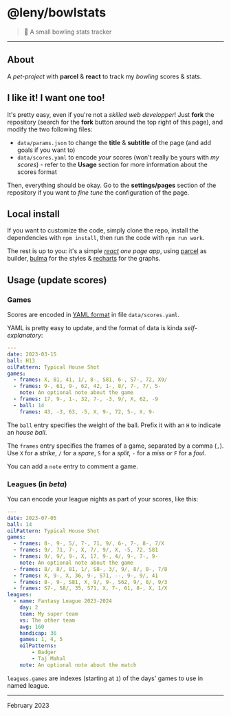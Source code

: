 # @leny/bowlstats

> 🎳 A small bowling stats tracker

* * *

## About

A *pet-project* with **parcel** & **react** to track my _bowling_ scores & stats.

## I like it! I want one too!

It's pretty easy, even if you're not a _skilled web developper_!
Just **fork** the repository (search for the **fork** button around the top right of this page), and modify the two following files:

- `data/params.json` to change the **title** & **subtitle** of the page (and add goals if you want to)
- `data/scores.yaml` to encode _your_ scores (won't really be yours with _my scores_) - refer to the **Usage** section for more information about the scores format

Then, everything should be okay.
Go to the **settings/pages** section of the repository if you want to *fine tune* the configuration of the page.

## Local install

If you want to customize the code, simply clone the repo, install the dependencies with `npm install`, then run the code with `npm run work`.

The rest is up to you: it's a simple _[react](https://react.dev/) one page app_, using [parcel](https://parceljs.org/) as builder, [bulma](https://bulma.io/) for the styles & [recharts](https://recharts.org/) for the graphs.

## Usage (update scores)

### Games

Scores are encoded in [YAML format](https://en.wikipedia.org/wiki/YAML) in file `data/scores.yaml`.

YAML is pretty easy to update, and the format of data is kinda *self-explanatory*:

```yaml
---
date: 2023-03-15
ball: H13
oilPattern: Typical House Shot
games:
  - frames: X, 81, 41, 1/, 8-, S81, 6-, S7-, 72, X9/
  - frames: 9-, 61, 9-, 62, 42, 1-, 8/, 7-, 7/, 5-
    note: An optional note about the game
  - frames: 17, 9-, 1-, 32, 7-, -3, 9/, X, 62, -9
  - ball: 14
    frames: 43, -3, 63, -5, X, 9-, 72, 5-, X, 9-
```

The `ball` entry specifies the weight of the ball. Prefix it with an `H` to indicate an _house ball_.

The `frames` entry specifies the frames of a game, separated by a comma (`,`).
Use `X` for a *strike*, `/` for a *spare*, `S` for a *split*, `-` for a *miss* or `F` for a *foul*.

You can add a `note` entry to comment a game.

### Leagues (in _beta_)

You can encode your league nights as part of your scores, like this:

```yaml
---
date: 2023-07-05
ball: 14
oilPattern: Typical House Shot
games:
  - frames: 8-, 9-, 5/, 7-, 71, 9/, 6-, 7-, 8-, 7/X    
  - frames: 9/, 71, 7-, X, 7/, 9/, X, -5, 72, S81    
  - frames: 9/, 9/, 9-, X, 17, 9-, 4/, 9-, 7-, 9-
    note: An optional note about the game
  - frames: 8/, 8/, 81, 1/, S8-, 3/, 9/, 8/, 8-, 7/8    
  - frames: X, 9-, X, 36, 9-, S71, --, 9-, 9/, 41    
  - frames: 8-, 9-, S81, X, 9/, 9-, S62, 9/, 8/, 9/3
  - frames: S7-, S8/, 35, S71, X, 7-, 61, 8-, X, 1/X
leagues:
  - name: Fantasy League 2023-2024
    day: 2
    team: My super team
    vs: The other team
    avg: 160
    handicap: 36
    games: 1, 4, 5
    oilPatterns:
    	- Badger
    	- Taj Mahal
    note: An optional note about the match
```

`leagues.games` are indexes (starting at `1`) of the days' games to use in named league.

* * *

February 2023
